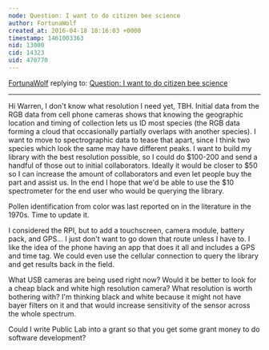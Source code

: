 ```yaml
---
node: Question: I want to do citizen bee science
author: FortunaWolf
created_at: 2016-04-18 18:16:03 +0000
timestamp: 1461003363
nid: 13000
cid: 14323
uid: 470770
---
```




[FortunaWolf](../profile/FortunaWolf) replying to: [Question: I want to do citizen bee science](../notes/FortunaWolf/04-18-2016/question-i-want-to-do-citizen-bee-science)

----
Hi Warren,
I don't know what resolution I need yet, TBH. Initial data from the RGB data from cell phone cameras shows that knowing the geographic location and timing of collection lets us ID most species (the RGB data forming a cloud that occasionally partially overlaps with another species). I want to move to spectrographic data to tease that apart, since I think two species which look the same may have different peaks. I want to build my library with the best resolution possible, so I could do $100-200 and send a handful of those out to initial collaborators. Ideally it would be closer to $50 so I can increase the amount of collaborators and even let people buy the part and assist us. In the end I hope that we'd be able to use the $10 spectrometer for the end user who would be querying the library. 

Pollen identification from color was last reported on in the literature in the 1970s. Time to update it. 

I considered the RPI, but to add a touchscreen, camera module, battery pack, and GPS... I just don't want to go down that route unless I have to. I like the idea of the phone having an app that does it all and includes a GPS and time tag. We could even use the cellular connection to query the library and get results back in the field. 

What USB cameras are being used right now? Would it be better to look for a cheap black and white high resolution camera? What resolution is worth bothering with? I'm thinking black and white because it might not have bayer filters on it and that would increase sensitivity of the sensor across the whole spectrum. 

Could I write Public Lab into a grant so that you get some grant money to do software development? 